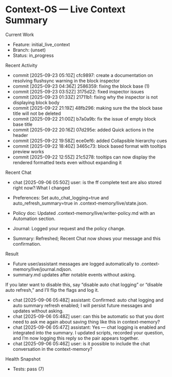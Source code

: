 # Context-OS — Live Context Summary

Current Work
- Feature: initial_live_context
- Branch: (unset)
- Status: in_progress

Recent Activity
- commit [2025-09-23 05:10Z] cfc9897: create a documentation on resolving flushsync warning in the block inspector
- commit [2025-09-23 04:36Z] 2586359: fixing the block base (1)
- commit [2025-09-23 03:52Z] 3175d22: fixed inspector issues
- commit [2025-09-23 01:33Z] 21711b1: fixing why the inspector is not displaying block body
- commit [2025-09-22 21:19Z] 48fb296: making sure the the block base title will not be deleted
- commit [2025-09-22 21:00Z] b7a0a9b: fix the issue of empty block base title
- commit [2025-09-22 20:16Z] 07d295e: added Quick actions in the header
- commit [2025-09-22 19:58Z] ece0ef6: added Collapsible hierarchy cues
- commit [2025-09-22 18:40Z] 3465c73: block based format with tooltips preview works
- commit [2025-09-22 12:55Z] 21c5278: tooltips can now display the rendered formatted texts even without expanding it

Recent Chat
- chat [2025-09-06 05:50Z] user: is the ff complete text are also stored right now?:What I changed

- Preferences: Set auto_chat_logging=true and auto_refresh_summary=true in .context-memory/live/state.json.
- Policy doc: Updated .context-memory/live/writer-policy.md with an Automation section.
- Journal: Logged your request and the policy change.
- Summary: Refreshed; Recent Chat now shows your message and this confirmation.

Result

- Future user/assistant messages are logged automatically to .context-memory/live/journal.ndjson.
- summary.md updates after notable events without asking.

If you later want to disable this, say “disable auto chat logging” or “disable auto refresh,” and I’ll flip the
flags and log it.

- chat [2025-09-06 05:48Z] assistant: Confirmed: auto chat logging and auto summary refresh enabled; I will persist future messages and updates without asking.
- chat [2025-09-06 05:48Z] user: can this be automatic so that you dont need to ask me again about saving thing like this in context-memory?
- chat [2025-09-06 05:47Z] assistant: Yes — chat logging is enabled and integrated into the summary. I updated scripts, recorded your question, and I’m now logging this reply so the pair appears together.
- chat [2025-09-06 05:46Z] user: is it possible to include the chat conversation in the context-memory?

Health Snapshot
- Tests: pass (7)

